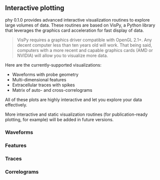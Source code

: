 ## Interactive plotting

phy 0.1.0 provides advanced interactive visualization routines to explore large volumes of data. These routines are based on VisPy, a Python library that leverages the graphics card acceleration for fast display of data.

> VisPy requires a graphics driver compatible with OpenGL 2.1+. Any decent computer less than ten years old will work. That being said, computers with a more recent and capable graphics cards (AMD or NVIDIA) will allow you to visualize more data.

Here are the currently-supported visualizations:

* Waveforms with probe geometry
* Multi-dimensional features
* Extracellular traces with spikes
* Matrix of auto- and cross-correlograms

All of these plots are highly interactive and let you explore your data effectively.

More interactive and static visualization routines (for publication-ready plotting, for example) will be added in future versions.

### Waveforms


### Features


### Traces


### Correlograms

